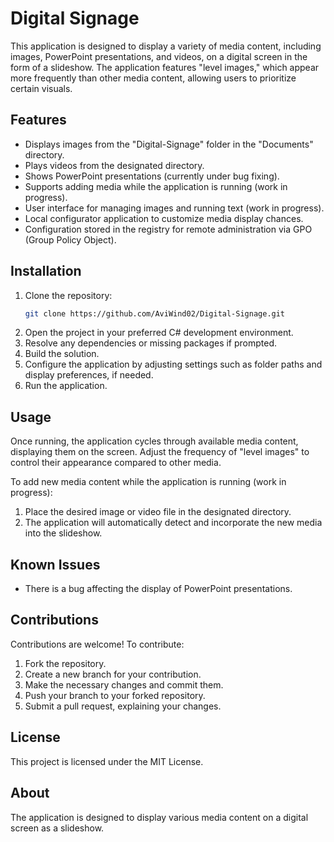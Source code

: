 # Digital Signage

This application is designed to display a variety of media content, including images, PowerPoint presentations, and videos, on a digital screen in the form of a slideshow. The application features "level images," which appear more frequently than other media content, allowing users to prioritize certain visuals.

## Features
- Displays images from the "Digital-Signage" folder in the "Documents" directory.
- Plays videos from the designated directory.
- Shows PowerPoint presentations (currently under bug fixing).
- Supports adding media while the application is running (work in progress).
- User interface for managing images and running text (work in progress).
- Local configurator application to customize media display chances.
- Configuration stored in the registry for remote administration via GPO (Group Policy Object).

## Installation
1. Clone the repository:
    ```sh
    git clone https://github.com/AviWind02/Digital-Signage.git
    ```
2. Open the project in your preferred C# development environment.
3. Resolve any dependencies or missing packages if prompted.
4. Build the solution.
5. Configure the application by adjusting settings such as folder paths and display preferences, if needed.
6. Run the application.

## Usage
Once running, the application cycles through available media content, displaying them on the screen. Adjust the frequency of "level images" to control their appearance compared to other media.

To add new media content while the application is running (work in progress):
1. Place the desired image or video file in the designated directory.
2. The application will automatically detect and incorporate the new media into the slideshow.

## Known Issues
- There is a bug affecting the display of PowerPoint presentations.

## Contributions
Contributions are welcome! To contribute:
1. Fork the repository.
2. Create a new branch for your contribution.
3. Make the necessary changes and commit them.
4. Push your branch to your forked repository.
5. Submit a pull request, explaining your changes.

## License
This project is licensed under the MIT License.

## About
The application is designed to display various media content on a digital screen as a slideshow.


